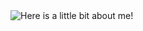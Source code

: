 <img src="https://github.com/MasonSlover/MasonSlover/blob/master/output.gif" alt="Here is a little bit about me!">